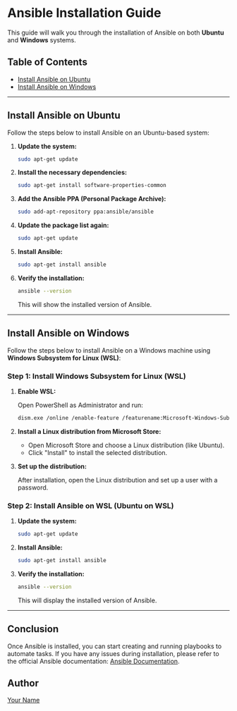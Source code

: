 # Ansible Installation Guide

This guide will walk you through the installation of Ansible on both **Ubuntu** and **Windows** systems.

## Table of Contents

- [Install Ansible on Ubuntu](#install-ansible-on-ubuntu)
- [Install Ansible on Windows](#install-ansible-on-windows)

---

## Install Ansible on Ubuntu

Follow the steps below to install Ansible on an Ubuntu-based system:

1. **Update the system:**

    ```sh
    sudo apt-get update
    ```

2. **Install the necessary dependencies:**

    ```sh
    sudo apt-get install software-properties-common
    ```

3. **Add the Ansible PPA (Personal Package Archive):**

    ```sh
    sudo add-apt-repository ppa:ansible/ansible
    ```

4. **Update the package list again:**

    ```sh
    sudo apt-get update
    ```

5. **Install Ansible:**

    ```sh
    sudo apt-get install ansible
    ```

6. **Verify the installation:**

    ```sh
    ansible --version
    ```

    This will show the installed version of Ansible.

---

## Install Ansible on Windows

Follow the steps below to install Ansible on a Windows machine using **Windows Subsystem for Linux (WSL)**:

### Step 1: Install Windows Subsystem for Linux (WSL)

1. **Enable WSL:**

    Open PowerShell as Administrator and run:

    ```sh
    dism.exe /online /enable-feature /featurename:Microsoft-Windows-Subsystem-Linux /all /norestart
    ```

2. **Install a Linux distribution from Microsoft Store:**

    - Open Microsoft Store and choose a Linux distribution (like Ubuntu).
    - Click "Install" to install the selected distribution.

3. **Set up the distribution:**

    After installation, open the Linux distribution and set up a user with a password.

### Step 2: Install Ansible on WSL (Ubuntu on WSL)

1. **Update the system:**

    ```sh
    sudo apt-get update
    ```

2. **Install Ansible:**

    ```sh
    sudo apt-get install ansible
    ```

3. **Verify the installation:**

    ```sh
    ansible --version
    ```

    This will display the installed version of Ansible.

---

## Conclusion

Once Ansible is installed, you can start creating and running playbooks to automate tasks. If you have any issues during installation, please refer to the official Ansible documentation: [Ansible Documentation](https://docs.ansible.com/ansible/latest/index.html).

## Author

[Your Name](https://github.com/your-username)

